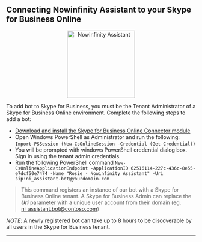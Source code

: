 
## Connecting Nowinfinity Assistant to your Skype for Business Online
<p align="center">
  <img align="middle" alt="Nowinfinity Assistant" width="180" src="https://assistant.leo.nowinfinity.com.au/content/png_tr.png">
</p>
To add bot to Skype for Business, you must be the Tenant Administrator of a Skype for Business Online environment. Complete the following steps to add a bot:

* [Download and install the Skype for Business Online Connector module](http://go.microsoft.com/fwlink/?LinkId=294688)
* Open Windows PowerShell as Administrator and run the following: ``Import-PSSession (New-CsOnlineSession -Credential (Get-Credential))``
* You will be prompted with windows PowerShell credential dialog box. Sign in using the tenant admin credentials.
* Run the following PowerShell command
``New-CsOnlineApplicationEndpoint -ApplicationID 62516114-227c-436c-8e55-e7dcf50e7474 -Name "Rosie - Nowinfinity Assistant" -Uri sip:ni_assistant.bot@yourdomain.com``
>This command registers an instance of our bot with a Skype for Business Online tenant. A Skype for Business Admin can replace the **_Uri_** parameter with a unique user account from their domain (eg. ni_assistant.bot@contoso.com)

_NOTE_: A newly registered bot can take up to 8 hours to be discoverable by all users in the Skype for Business tenant.
***
[//]: # (Resources: https://skypeappregistration.azurewebsites.net/bot/62516114-227c-436c-8e55-e7dcf50e7474 , https://msdn.microsoft.com/en-us/skype/Skype-For-Business-Bot-Framework/docs/overview)
